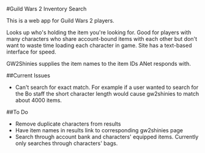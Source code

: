 #Guild Wars 2 Inventory Search

This is a web app for Guild Wars 2 players.

Looks up who's holding the item you're looking for.  Good for players with many characters who share account-bound items with each other but don't want to waste time loading each character in game.  Site has a text-based interface for speed.

GW2Shinies supplies the item names to the item IDs ANet responds with.

##Current Issues

- Can't search for exact match. For example if a user wanted to search for the Bo staff the short character length would cause gw2shinies to match about 4000 items.

##To Do

- Remove duplicate characters from results
- Have item names in results link to corresponding gw2shinies page
- Search through account bank and characters' equipped items.  Currently only searches through characters' bags.
